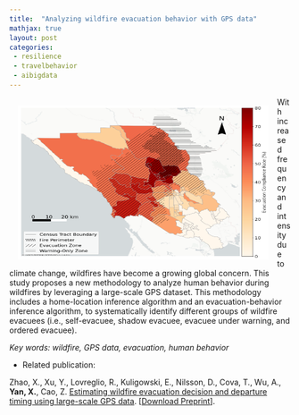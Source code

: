 ```yaml
---
title:  "Analyzing wildfire evacuation behavior with GPS data"
mathjax: true
layout: post
categories: 
 - resilience
 - travelbehavior
 - aibigdata
---
```



<img align="left" width="450" height="275" src="https://github.com/jacobyan0/jacobyan0.github.io/raw/master/images/GPS_evacuation.png" style="vertical-align:middle;margin:15px 15px"> With increased frequency and intensity due to climate change, wildfires have become a growing global concern. This study proposes a new methodology to analyze human behavior during wildfires by leveraging a large-scale GPS dataset. This methodology includes a home-location inference algorithm and an evacuation-behavior inference algorithm, to systematically identify different groups of wildfire evacuees (i.e., self-evacuee, shadow evacuee, evacuee under warning, and ordered evacuee).

*Key words: wildfire, GPS data, evacuation, human behavior*

* Related publication:

Zhao, X., Xu, Y., Lovreglio, R., Kuligowski, E., Nilsson, D., Cova, T., Wu, A., **Yan, X.**, Cao, Z. <ins>Estimating wildfire evacuation decision and departure timing using large-scale GPS data</ins>. [[Download Preprint](https://www.researchgate.net/profile/Ruggiero-Lovreglio/publication/354645591_Estimating_Wildfire_Evacuation_Decision_and_Departure_Timing_Using_Large-Scale_GPS_Data/links/614407888a9a2126664dd0b6/Estimating-Wildfire-Evacuation-Decision-and-Departure-Timing-Using-Large-Scale-GPS-Data.pdf?_sg%5B0%5D=jJPb-ngUIPmN-6dKazuCO9J7bGtXFmeAEEdIIvy4WAQjdPil2vCoO7P-ppPAsqxFBxzazV1NN3cZsXlK-fRbvA.U4FYUParxUG_I5MQea6pltKQbhfcWTcWNu9tuiBAYkw-fz4RPuGvdjEiRXlkNursnUguuW6ZlZgbkQXBwemkrA.uMaSOeOf6b4spbahkZi-EJDwIchD99hRDQrQJmy3KRGLNZuC8p2KRge8M-1RYaGnM9HhD8oRGn-W0ALgz0lR5Q&_sg%5B1%5D=aqP9gXkZFqIQsgnGYxdlxrlUQPfnsxeRLtDnp34WIG6aidENm3S0YJfNCRgmUwEMzOrl1Zy-d9cehw54xwDEsGkbDSyBMGwEtyi0S6vj-abO.U4FYUParxUG_I5MQea6pltKQbhfcWTcWNu9tuiBAYkw-fz4RPuGvdjEiRXlkNursnUguuW6ZlZgbkQXBwemkrA.uMaSOeOf6b4spbahkZi-EJDwIchD99hRDQrQJmy3KRGLNZuC8p2KRge8M-1RYaGnM9HhD8oRGn-W0ALgz0lR5Q&_iepl=)].

